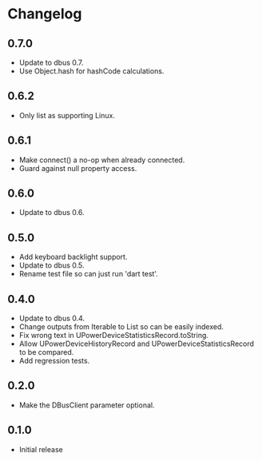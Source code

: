 # Changelog

## 0.7.0

* Update to dbus 0.7.
* Use Object.hash for hashCode calculations.

## 0.6.2

* Only list as supporting Linux.

## 0.6.1

* Make connect() a no-op when already connected.
* Guard against null property access.

## 0.6.0

* Update to dbus 0.6.

## 0.5.0

* Add keyboard backlight support.
* Update to dbus 0.5.
* Rename test file so can just run 'dart test'.

## 0.4.0

* Update to dbus 0.4.
* Change outputs from Iterable to List so can be easily indexed.
* Fix wrong text in UPowerDeviceStatisticsRecord.toString.
* Allow UPowerDeviceHistoryRecord and UPowerDeviceStatisticsRecord to be compared.
* Add regression tests.

## 0.2.0

* Make the DBusClient parameter optional.

## 0.1.0

* Initial release
